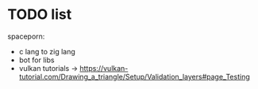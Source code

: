 # TODO list

spaceporn:
- c lang to zig lang
- bot for libs
- vulkan tutorials -> https://vulkan-tutorial.com/Drawing_a_triangle/Setup/Validation_layers#page_Testing
